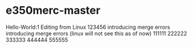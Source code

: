 # e350merc-master
Hello-World:1
Editing from Linux
123456
introducing merge errors
introducing merge errors (linux will not see this as of now)
111111
222222
333333
444444
555555
